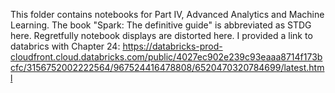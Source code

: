 This folder contains notebooks for Part IV, Advanced Analytics and Machine Learning. The book "Spark: The definitive guide" is abbreviated as STDG here.
Regretfully notebook displays are distorted here. I provided a link to databrics with Chapter 24: https://databricks-prod-cloudfront.cloud.databricks.com/public/4027ec902e239c93eaaa8714f173bcfc/3156752002222564/967524416478808/6520470320784699/latest.html
